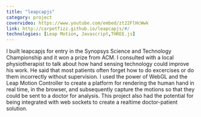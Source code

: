 ```yaml
---
title: "leapcapjs"
category: project
covervideo: https://www.youtube.com/embed/zt22FlHcWwk
link: http://carpetfizz.github.io/leapcapjs/#/
technologies: [Leap Motion, Javascript,THREE.js]
---
```


I built leapcapjs for entry in the Synopsys Science and Technology Championship and it won a prize from ACM. I consulted with a local physiotherapist to talk about how hand sensing technology could improve his work. He said that most patients often forget how to do excercises or do them incorrectly without supervision. I used the power of WebGL and the Leap Motion Controller to create a platform for rendering the human hand in real time, in the browser, and subsequently capture the motions so that they could be sent to a doctor for analysis. This project also had the potential for being integrated with web sockets to create a realtime doctor-patient solution.